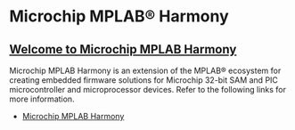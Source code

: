 # Microchip MPLAB® Harmony

## [Welcome to Microchip MPLAB Harmony](https://www.microchip.com/harmony)

Microchip MPLAB Harmony is an extension of the MPLAB® ecosystem for creating
embedded firmware solutions for Microchip 32-bit SAM and PIC microcontroller
and microprocessor devices.  Refer to the following links for more information.
 - [Microchip MPLAB Harmony](https://www.microchip.com/harmony)

